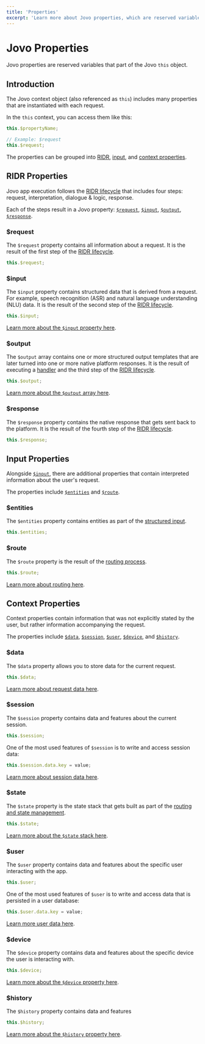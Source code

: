 ```yaml
---
title: 'Properties'
excerpt: 'Learn more about Jovo properties, which are reserved variables that part of the Jovo object.'
---
```


# Jovo Properties

Jovo properties are reserved variables that part of the Jovo `this` object.

## Introduction

The Jovo context object (also referenced as `this`) includes many properties that are instantiated with each request.

In the `this` context, you can access them like this:

```typescript
this.$propertyName;

// Example: $request
this.$request;
```

The properties can be grouped into [RIDR](#ridr-properties), [input](#input), and [context properties](#context-properties).

## RIDR Properties

Jovo app execution follows the [RIDR lifecycle](./ridr-lifecycle.md) that includes four steps: request, interpretation, dialogue & logic, response.

Each of the steps result in a Jovo property: [`$request`](#request), [`$input`](#input), [`$output`](#output), [`$response`](#response).

### $request

The `$request` property contains all information about a request. It is the result of the first step of the [RIDR lifecycle](./ridr-lifecycle.md).

```typescript
this.$request;
```

### $input

The `$input` property contains structured data that is derived from a request. For example, speech recognition (ASR) and natural language understanding (NLU) data. It is the result of the second step of the [RIDR lifecycle](./ridr-lifecycle.md).

```typescript
this.$input;
```

[Learn more about the `$input` property here](./input.md).

### $output

The `$output` array contains one or more structured output templates that are later turned into one or more native platform responses. It is the result of executing a [handler](./handlers.md) and the third step of the [RIDR lifecycle](./ridr-lifecycle.md).

```typescript
this.$output;
```

[Learn more about the `$output` array here](./output.md).

### $response

The `$response` property contains the native response that gets sent back to the platform. It is the result of the fourth step of the [RIDR lifecycle](./ridr-lifecycle.md).

```typescript
this.$response;
```

## Input Properties

Alongside [`$input`](#input), there are additional properties that contain interpreted information about the user's request.

The properties include [`$entities`](#entities) and [`$route`](#route).

### $entities

The `$entities` property contains entities as part of the [structured input](#input).

```typescript
this.$entities;
```

### $route

The `$route` property is the result of the [routing process](./routing.md).

```typescript
this.$route;
```

[Learn more about routing here](./routing.md).

## Context Properties

Context properties contain information that was not explicitly stated by the user, but rather information accompanying the request.

The properties include [`$data`](#data), [`$session`](#session), [`$user`](#user), [`$device`](#device), and [`$history`](#history).

### $data

The `$data` property allows you to store data for the current request.

```typescript
this.$data;
```

[Learn more about request data here](./data.md#request-data).

### $session

The `$session` property contains data and features about the current session.

```typescript
this.$session;
```

One of the most used features of `$session` is to write and access session data:

```typescript
this.$session.data.key = value;
```

[Learn more about session data here](./data.md#session-data).

### $state

The `$state` property is the state stack that gets built as part of the [routing and state management](./routing.md).

```typescript
this.$state;
```

[Learn more about the `$state` stack here](./state-stack.md).

### $user

The `$user` property contains data and features about the specific user interacting with the app.

```typescript
this.$user;
```

One of the most used features of `$user` is to write and access data that is persisted in a user database:

```typescript
this.$user.data.key = value;
```

[Learn more user data here](./data.md#user-data).

### $device

The `$device` property contains data and features about the specific device the user is interacting with.

```typescript
this.$device;
```

[Learn more about the `$device` property here](./device.md).

### $history

The `$history` property contains data and features

```typescript
this.$history;
```

[Learn more about the `$history` property here](./data.md#history).
